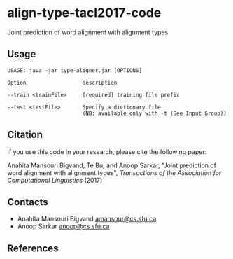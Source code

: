 # align-type-tacl2017-code
Joint prediction of word alignment with alignment types

## Usage
    USAGE: java -jar type-aligner.jar [OPTIONS]

    Option                  description
    
    --train <trainFile>     [required] training file prefix

    --test <testFile>       Specify a dictionary file               
                            (NB: available only with -t (See Input Group))
    

## Citation

If you use this code in your research, please cite the following paper:

Anahita Mansouri Bigvand, Te Bu, and Anoop Sarkar, "Joint prediction of word alignment with alignment types", *Transactions of the Association for Computational Linguistics* (2017)

## Contacts
* Anahita Mansouri Bigvand <amansour@cs.sfu.ca>
* Anoop Sarkar <anoop@cs.sfu.ca>

## References


